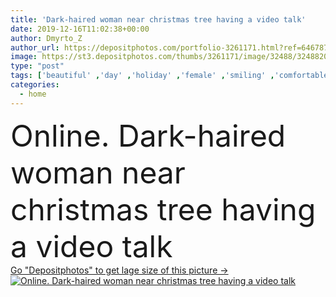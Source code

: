 ```yaml
---
title: 'Dark-haired woman near christmas tree having a video talk'
date: 2019-12-16T11:02:38+00:00
author: Dmyrto_Z
author_url: https://depositphotos.com/portfolio-3261171.html?ref=64678756
image: https://st3.depositphotos.com/thumbs/3261171/image/32488/324882048/api_thumb_450.jpg?forcejpeg=true
type: "post"
tags: ['beautiful' ,'day' ,'holiday' ,'female' ,'smiling' ,'comfortable' ,'cute' ,'caucasian' ,'light' ,'pretty' ,'presents' ,'adorable' ,'home' ,'woman' ,'laptop' ,'gifts' ,'indoors' ,'alone' ,'apartment' ,'loft' ,'decorated' ,'dark haired' ,'one person' ,'christmas tree' ,'New Year' ,'young woman' ,'one woman' ,'christmas time' ,'Christmas gifts' ,'at home' ,'modern interior' ,'New Year tree' ,'Christmas presents' ,'feeling good' ,'pretty woman' ,'gift boxes' ,'knitted sweater' ,'millennial' ,'light room' ,'video call' ,'happy woman' ,'thick sweater' ,'Video Chat' ,'Christmas period' ]
categories: 
  - home
---
```

<div aling="center">
            <font size="60"> Online. Dark-haired woman near christmas tree having a video talk</font>   
</div>
<div>
    <a href='https://depositphotos.com/324882048/stock-photo-dark-haired-woman-near-christmas.html?ref=64678756' target=_blank > Go "Depositphotos" to get lage size of this picture ->
        <img href='https://depositphotos.com/324882048/stock-photo-dark-haired-woman-near-christmas.html?ref=64678756' src='https://st3.depositphotos.com/3261171/32488/i/950/depositphotos_324882048-stock-photo-dark-haired-woman-near-christmas.jpg?forcejpeg=true' alt='Online. Dark-haired woman near christmas tree having a video talk' >
    </a>
</div>
